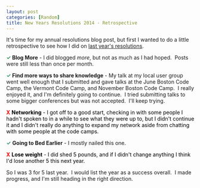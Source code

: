 ```yaml
---
layout: post
categories: [Random]
title: New Years Resolutions 2014 - Retrospective
---
```

It's time for my annual resolutions blog post, but first I wanted to do a little retrospective to see how I did on <a title="New Year’s Resolutions 2014" href="http://hutchcodes.net/new-years-resolutions-2014/">last year's resolutions</a>.
<!--more-->

<strong><span style="color: #339966;">✓</span> Blog More</strong> - I did blogged <em>more</em>, but not as much as I had hoped.  Posts were still less than once per month.

<strong><span style="color: #339966;">✓</span> Find more ways to share knowledge</strong> - My talk at my local user group went well enough that I submitted and gave talks at the June Boston Code Camp, the Vermont Code Camp, and November Boston Code Camp.  I really enjoyed it, and I'm definitely going to continue.  I tried submitting talks to some bigger conferences but was not accepted.  I'll keep trying.

<span style="color: #ff0000;"><strong>X</strong><span style="color: #000000;"> <strong>Networking</strong> - I got off to a good start, checking in with some people I hadn't spoken to in a while to see what they were up to, but I didn't continue it and I didn't really do anything to expand my network aside from chatting with some people at the code camps.</span></span>

<strong><span style="color: #339966;">✓</span></strong> <strong>Going to Bed Earlier</strong> - I mostly nailed this one.

<strong><span style="color: #ff0000;">X</span></strong><span style="color: #000000;"> <strong>Lose weight</strong> - I did shed 5 pounds, and if I didn't change anything I think I'd lose another 5 this next year.</span>

So I was 3 for 5 last year.  I would list the year as a success overall.  I made progress, and I'm still heading in the right direction.
